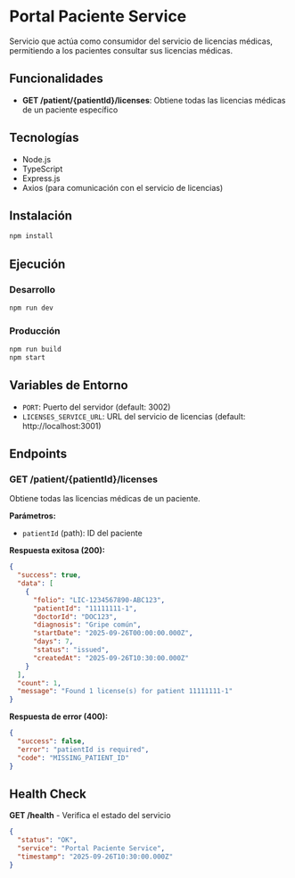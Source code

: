 # Portal Paciente Service

Servicio que actúa como consumidor del servicio de licencias médicas, permitiendo a los pacientes consultar sus licencias médicas.

## Funcionalidades

- **GET /patient/{patientId}/licenses**: Obtiene todas las licencias médicas de un paciente específico

## Tecnologías

- Node.js
- TypeScript
- Express.js
- Axios (para comunicación con el servicio de licencias)

## Instalación

```bash
npm install
```

## Ejecución

### Desarrollo
```bash
npm run dev
```

### Producción
```bash
npm run build
npm start
```

## Variables de Entorno

- `PORT`: Puerto del servidor (default: 3002)
- `LICENSES_SERVICE_URL`: URL del servicio de licencias (default: http://localhost:3001)

## Endpoints

### GET /patient/{patientId}/licenses

Obtiene todas las licencias médicas de un paciente.

**Parámetros:**
- `patientId` (path): ID del paciente

**Respuesta exitosa (200):**
```json
{
  "success": true,
  "data": [
    {
      "folio": "LIC-1234567890-ABC123",
      "patientId": "11111111-1",
      "doctorId": "DOC123",
      "diagnosis": "Gripe común",
      "startDate": "2025-09-26T00:00:00.000Z",
      "days": 7,
      "status": "issued",
      "createdAt": "2025-09-26T10:30:00.000Z"
    }
  ],
  "count": 1,
  "message": "Found 1 license(s) for patient 11111111-1"
}
```

**Respuesta de error (400):**
```json
{
  "success": false,
  "error": "patientId is required",
  "code": "MISSING_PATIENT_ID"
}
```

## Health Check

**GET /health** - Verifica el estado del servicio

```json
{
  "status": "OK",
  "service": "Portal Paciente Service",
  "timestamp": "2025-09-26T10:30:00.000Z"
}
```